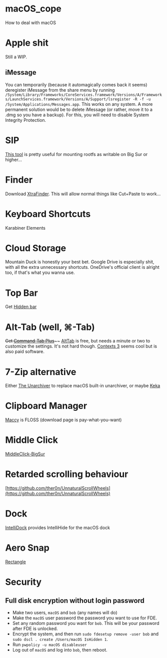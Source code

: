# macOS_cope
How to deal with macOS

# Apple shit
Still a WIP. 
## iMessage
You can temporarily (because it automagically comes back it seems) deregister iMessage from the share menu by running `/System/Library/Frameworks/CoreServices.framework/Versions/A/Frameworks/LaunchServices.framework/Versions/A/Support/lsregister -R -f -u /System/Applications/Messages.app`. This works on any system. A more permanent solution would be to delete iMessage (or rather, move it to a .dmg so you have a backup). For this, you will need to disable System Integrity Protection.

# SIP
[This tool](https://github.com/fxgst/writeable_root) is pretty useful for mounting rootfs as writable on Big Sur or higher...

# Finder
Download [XtraFinder](https://www.trankynam.com/xtrafinder/). This will allow normal things like Cut+Paste to work...

# Keyboard Shortcuts
Karabiner Elements

# Cloud Storage
Mountain Duck is honestly your best bet. Google Drive is especially shit, with all the extra unnecessary shortcuts. 
OneDrive's official client is alright too, if that's what you wanna use.

# Top Bar
Get [Hidden bar](https://github.com/dwarvesf/hidden)

# Alt-Tab (well, ⌘-Tab)
~~Get [Command-Tab Plus](https://noteifyapp.com/command-tab-plus/)~~~~ [AltTab](https://alt-tab-macos.netlify.app/) is free, but needs a minute or two to customize the settings. It's not hard though. 
[Contexts 3](https://contexts.co/) seems cool but is also paid software.

# 7-Zip alternative
Either [The Unarchiver](https://macpaw.com/the-unarchiver) to replace macOS built-in unarchiver, or maybe [Keka](https://www.keka.io/en/)

# Clipboard Manager
[Maccy](https://maccy.app/) is FLOSS (download page is pay-what-you-want)

# Middle Click
[MiddleClick-BigSur](https://github.com/artginzburg/MiddleClick-BigSur)

# Retarded scrolling behaviour
[https://github.com/ther0n/UnnaturalScrollWheels](https://github.com/ther0n/UnnaturalScrollWheels)

# Dock
[IntelliDock](https://mightymac.app/intellidock/) provides IntelliHide for the macOS dock

# Aero Snap
[Rectangle](https://rectangleapp.com/)

# Security
## Full disk encryption without login password
 - Make two users, `macOS` and `bob` (any names will do)
 - Make the `macOS` user password the password you want to use for FDE.
 - Set any random password you want for `bob`. This will be your password after FDE is unlocked.
 - Encrypt the system, and then run `sudo fdesetup remove -user bob` and `sudo dscl . create /Users/macOS IsHidden 1`.
 - Run `pwpolicy -u macOS disableuser`
 - Log out of `macOS` and log into `bob`, then reboot. 
